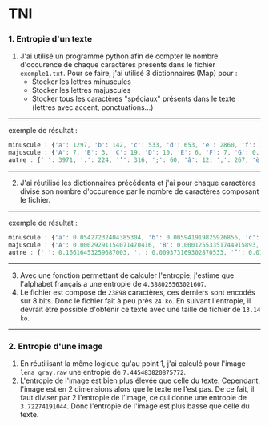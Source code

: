 ﻿# TNI
### 1. Entropie d'un texte
1. J'ai utilisé un programme python afin de compter le nombre d'occurence de chaque caractères présents dans le fichier `exemple1.txt`.
Pour se faire, j'ai utilisé 3 dictionnaires (Map) pour :
	- Stocker les lettres minuscules
	- Stocker les lettres majuscules
	- Stocker tous les caractères "spéciaux" présents dans le texte (lettres avec accent, ponctuations...)
___
exemple de résultat : 
```js
minuscule : {'a': 1297, 'b': 142, 'c': 533, 'd': 653, 'e': 2860, 'f': 195, 'g': 164, 'h': 164, 'i': 1203, 'j': 84, 'k': 0, 'l': 988, 'm': 536, 'n': 1416, 'o': 1022, 'p': 570, 'q': 231, 'r': 1174, 's': 1666, 't': 1264, 'u': 1187, 'v': 280, 'w': 0, 'x': 76, 'y': 66, 'z': 17}
majuscule : {'A': 7, 'B': 3, 'C': 19, 'D': 10, 'E': 6, 'F': 7, 'G': 0, 'H': 0, 'I': 31, 'J': 10, 'K': 0, 'L': 72, 'M': 12, 'N': 4, 'O': 24, 'P': 14, 'Q': 10, 'R': 9, 'S': 19, 'T': 21, 'U': 9, 'V': 5, 'W': 0, 'X': 0, 'Y': 1, 'Z': 0}
autre : {' ': 3971, '.': 224, '’': 316, ';': 60, 'â': 12, ',': 267, 'è': 42, 'û': 13, 'é': 321, '\n': 369, 'à': 84, '-': 19, ':': 14, '2': 2, '1': 2, 'ù': 13, 'ê': 46, 'î': 8, 'É': 3, 'ô': 6, 'À': 4, 'ç': 4, '?': 5, 'ï': 2, '!': 1, '«': 4, '»': 4, '–': 1}
```
___
2. J'ai réutilisé les dictionnaires précédents et j'ai pour chaque caractères divisé son nombre d'occurence par le nombre de caractères composant le fichier.
___
exemple de résultat : 
```js
minuscule : {'a': 0.05427232404385304, 'b': 0.005941919825926856, 'c': 0.022303121600133903, 'd': 0.02732446229810026, 'e': 0.11967528663486485, 'f': 0.00815967863419533, 'g': 0.006862498953887354, 'h': 0.006862498953887354, 'i': 0.05033894049711273, 'j': 0.0035149384885764497, 'k': 0.0, 'l': 0.041342371746589675, 'm': 0.02242865511758306, 'n': 0.05925182023600301, 'o': 0.042765084944346804, 'p': 0.023851368315340196, 'q': 0.009666080843585237, 'r': 0.04912544982843753, 's': 0.06971294669009959, 't': 0.052891455351912295, 'u': 0.04966942840405055, 'v': 0.011716461628588167, 'w': 0.0, 'x': 0.0031801824420453592, 'y': 0.0027617373838814963, 'z': 0.0007113565988785672}
majuscule : {'A': 0.00029291154071470416, 'B': 0.00012553351744915893, 'C': 0.0007950456105113398, 'D': 0.0004184450581638631, 'E': 0.00025106703489831785, 'F': 0.00029291154071470416, 'G': 0.0, 'H': 0.0, 'I': 0.0012971796803079756, 'J': 0.0004184450581638631, 'K': 0.0, 'L': 0.003012804418779814, 'M': 0.0005021340697966357, 'N': 0.00016737802326554523, 'O': 0.0010042681395932714, 'P': 0.0005858230814294083, 'Q': 0.0004184450581638631, 'R': 0.0003766005523474768, 'S': 0.0007950456105113398, 'T': 0.0008787346221441124, 'U': 0.0003766005523474768, 'V': 0.00020922252908193154, 'W': 0.0, 'X': 0.0, 'Y': 4.184450581638631e-05, 'Z': 0.0}
autre : {' ': 0.16616453259687003, '.': 0.009373169302870533, '’': 0.013222863837978074, ';': 0.0025106703489831783, 'â': 0.0005021340697966357, ',': 0.011172483052975144, 'è': 0.0017574692442882249, 'û': 0.000543978575613022, 'é': 0.013432086367060005, '\n': 0.015440622646246549, 'à': 0.0035149384885764497, '-': 0.0007950456105113398, ':': 0.0005858230814294083, '2': 8.368901163277262e-05, '1': 8.368901163277262e-05, 'ù': 0.000543978575613022, 'ê': 0.00192484726755377, 'î': 0.00033475604653109047, 'É': 0.00012553351744915893, 'ô': 0.00025106703489831785, 'À': 0.00016737802326554523, 'ç': 0.00016737802326554523, '?': 0.00020922252908193154, 'ï': 8.368901163277262e-05, '!': 4.184450581638631e-05, '«': 0.00016737802326554523, '»': 0.00016737802326554523, '–': 4.184450581638631e-05}
```
___
3. Avec une fonction permettant de calculer l'entropie, j'estime que l'alphabet français a une entropie de `4.388025563021607`.
4. Le fichier est composé de `23898` caractères, ces derniers sont encodés sur 8 bits. Donc le fichier fait à peu près `24 ko`. En suivant l'entropie, il devrait être possible d'obtenir ce texte avec une taille de fichier de `13.14 ko`.
___
### 2. Entropie d'une image
1. En réutilisant la même logique qu'au point 1, j'ai calculé pour l'image `lena_gray.raw` une entropie de `7.445483820875772`.
2. L'entropie de l'image est bien plus élevée que celle du texte. Cependant, l'image est en 2 dimensions alors que le texte ne l'est pas. De ce fait, il faut diviser par 2 l'entropie de l'image, ce qui donne une entropie de `3.72274191044`. Donc l'entropie de l'image est plus basse que celle du texte.
